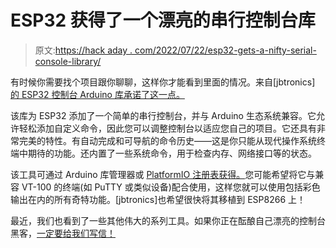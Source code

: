 # ESP32 获得了一个漂亮的串行控制台库

> 原文:[https://hack aday . com/2022/07/22/esp32-gets-a-nifty-serial-console-library/](https://hackaday.com/2022/07/22/esp32-gets-a-nifty-serial-console-library/)

有时候你需要找个项目跟你聊聊，这样你才能看到里面的情况。来自[jbtronics] [的 ESP32 控制台 Arduino 库承诺了这一点。](https://github.com/jbtronics/ESP32Console)

该库为 ESP32 添加了一个简单的串行控制台，并与 Arduino 生态系统兼容。它允许轻松添加自定义命令，因此您可以调整控制台以适应您自己的项目。它还具有非常完美的特性。有自动完成和可导航的命令历史——这是你只能从现代操作系统终端中期待的功能。还内置了一些系统命令，用于检查内存、网络接口等的状态。

该工具可通过 Arduino 库管理器或 [PlatformIO 注册表获得。](https://registry.platformio.org/libraries/jbtronics/ESP32Console)您可能希望将它与兼容 VT-100 的终端(如 PuTTY 或类似设备)配合使用，这样您就可以使用包括彩色输出在内的所有奇特功能。[jbtronics]也希望很快将其移植到 ESP8266 上！

最近，我们也看到了一些其他伟大的系列工具。如果你正在酝酿自己漂亮的控制台黑客，[一定要给我们写信！](http://hackaday.com/submit-a-tip)